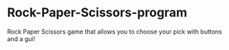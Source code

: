 # Rock-Paper-Scissors-program
Rock Paper Scissors game that allows you to choose your pick with buttons and a gui!
